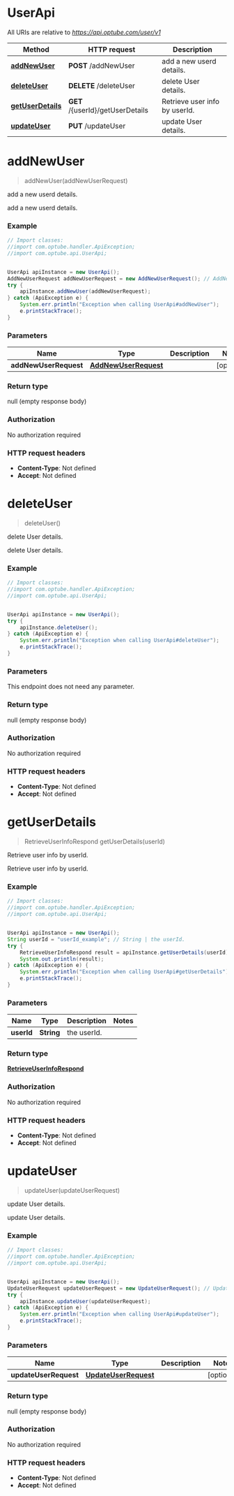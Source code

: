# UserApi

All URIs are relative to *https://api.optube.com/user/v1*

Method | HTTP request | Description
------------- | ------------- | -------------
[**addNewUser**](UserApi.md#addNewUser) | **POST** /addNewUser | add a new userd details.
[**deleteUser**](UserApi.md#deleteUser) | **DELETE** /deleteUser | delete User details.
[**getUserDetails**](UserApi.md#getUserDetails) | **GET** /{userId}/getUserDetails | Retrieve user info by userId.
[**updateUser**](UserApi.md#updateUser) | **PUT** /updateUser | update User details.


<a name="addNewUser"></a>
# **addNewUser**
> addNewUser(addNewUserRequest)

add a new userd details.

add a new userd details.

### Example
```java
// Import classes:
//import com.optube.handler.ApiException;
//import com.optube.api.UserApi;


UserApi apiInstance = new UserApi();
AddNewUserRequest addNewUserRequest = new AddNewUserRequest(); // AddNewUserRequest | 
try {
    apiInstance.addNewUser(addNewUserRequest);
} catch (ApiException e) {
    System.err.println("Exception when calling UserApi#addNewUser");
    e.printStackTrace();
}
```

### Parameters

Name | Type | Description  | Notes
------------- | ------------- | ------------- | -------------
 **addNewUserRequest** | [**AddNewUserRequest**](AddNewUserRequest.md)|  | [optional]

### Return type

null (empty response body)

### Authorization

No authorization required

### HTTP request headers

 - **Content-Type**: Not defined
 - **Accept**: Not defined

<a name="deleteUser"></a>
# **deleteUser**
> deleteUser()

delete User details.

delete User details.

### Example
```java
// Import classes:
//import com.optube.handler.ApiException;
//import com.optube.api.UserApi;


UserApi apiInstance = new UserApi();
try {
    apiInstance.deleteUser();
} catch (ApiException e) {
    System.err.println("Exception when calling UserApi#deleteUser");
    e.printStackTrace();
}
```

### Parameters
This endpoint does not need any parameter.

### Return type

null (empty response body)

### Authorization

No authorization required

### HTTP request headers

 - **Content-Type**: Not defined
 - **Accept**: Not defined

<a name="getUserDetails"></a>
# **getUserDetails**
> RetrieveUserInfoRespond getUserDetails(userId)

Retrieve user info by userId.

Retrieve user info by userId.

### Example
```java
// Import classes:
//import com.optube.handler.ApiException;
//import com.optube.api.UserApi;


UserApi apiInstance = new UserApi();
String userId = "userId_example"; // String | the userId.
try {
    RetrieveUserInfoRespond result = apiInstance.getUserDetails(userId);
    System.out.println(result);
} catch (ApiException e) {
    System.err.println("Exception when calling UserApi#getUserDetails");
    e.printStackTrace();
}
```

### Parameters

Name | Type | Description  | Notes
------------- | ------------- | ------------- | -------------
 **userId** | **String**| the userId. |

### Return type

[**RetrieveUserInfoRespond**](RetrieveUserInfoRespond.md)

### Authorization

No authorization required

### HTTP request headers

 - **Content-Type**: Not defined
 - **Accept**: Not defined

<a name="updateUser"></a>
# **updateUser**
> updateUser(updateUserRequest)

update User details.

update User details.

### Example
```java
// Import classes:
//import com.optube.handler.ApiException;
//import com.optube.api.UserApi;


UserApi apiInstance = new UserApi();
UpdateUserRequest updateUserRequest = new UpdateUserRequest(); // UpdateUserRequest | 
try {
    apiInstance.updateUser(updateUserRequest);
} catch (ApiException e) {
    System.err.println("Exception when calling UserApi#updateUser");
    e.printStackTrace();
}
```

### Parameters

Name | Type | Description  | Notes
------------- | ------------- | ------------- | -------------
 **updateUserRequest** | [**UpdateUserRequest**](UpdateUserRequest.md)|  | [optional]

### Return type

null (empty response body)

### Authorization

No authorization required

### HTTP request headers

 - **Content-Type**: Not defined
 - **Accept**: Not defined

